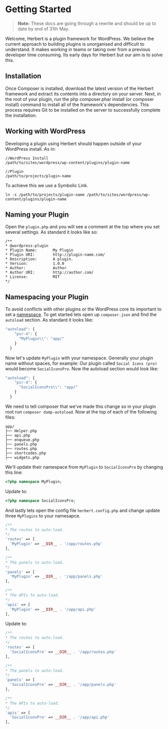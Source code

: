 # Getting Started

> **Note:**  These docs are going through a rewrite and should be up to date by end of 31th May.

Welcome, Herbert is a plugin framework for WordPress. We believe the current approach to building plugins is unorganised and difficult to understand. It makes working in teams or taking over from a previous developer time consuming. Its early days for Herbert but our aim is to solve this.


## Installation

Once Composer is installed, download the latest version of the Herbert framework and extract its contents into a directory on your server. Next, in the root of your plugin, run the php composer.phar install (or composer install) command to install all of the framework's dependencies. This process requires Git to be installed on the server to successfully complete the installation.

## Working with WordPress

Developing a plugin using Herbert should happen outside of your WordPress install. As in:

	//WordPress Install
	/path/to/sites/wordpress/wp-content/plugins/plugin-name

	//Plugin
	/path/to/projects/plugin-name

 To achieve this we use a Symbolic Link.

	ln -s /path/to/projects/plugin-name /path/to/sites/wordpress/wp-content/plugins/plugin-name

## Naming your Plugin

Open the `plugin.php` and you will see a comment at the top where you set several settings. As standard it looks like so:


	/**
	* @wordpress-plugin
	* Plugin Name:       My Plugin
	* Plugin URI:        http://plugin-name.com/
	* Description:       A plugin.
	* Version:           1.0.0
	* Author:            Author
	* Author URI:        http://author.com/
	* License:           MIT
	*/

## Namespacing your Plugin

To avoid conflicts with other plugins or the WordPress core its important to set a [namespace](http://php.net/manual/en/language.namespaces.php). To get started lets open up `composer.json` and find the `autoload` section. As standard it looks like:

``` javascript
"autoload": {
    "psr-4": {
      "MyPlugin\\": "app/"
    }
  }
```
Now let's update `MyPlugin` with your namespace. Generally your plugin name without spaces, for example: Our plugin called `Social Icons (pro)` would become `SocialIconsPro`. Now the autoload section would look like:

``` javascript
"autoload": {
    "psr-4": {
      "SocialIconsPro\\": "app/"
    }
  }
```
We need to tell composer that we've made this change so in your plugin root run `composer dump-autoload`. Now at the top of each of the following files:

```
app/
├── Helper.php
├── api.php
├── enqueue.php
├── panels.php
├── routes.php
├── shortcodes.php
├── widgets.php
```


We'll update their namespace from `MyPlugin` to `SocialIconsPro` by changing this line:

``` php
<?php namespace MyPlugin;
```
Update to:

``` php
<?php namespace SocialIconsPro;
```

And lastly lets open the config file `herbert.config.php` and change update three `MyPlugins` to your namesapce.

``` php
/**
* The routes to auto-load.
*/
'routes' => [
  'MyPlugin' => __DIR__ . '/app/routes.php'
],

/**
* The panels to auto-load.
*/
'panels' => [
  'MyPlugin' => __DIR__ . '/app/panels.php'
],

/**
* The APIs to auto-load.
*/
'apis' => [
  'MyPlugin' => __DIR__ . '/app/api.php'
],
```

Update to:

``` php
/**
* The routes to auto-load.
*/
'routes' => [
  'SocialIconsPro' => __DIR__ . '/app/routes.php'
],

/**
* The panels to auto-load.
*/
'panels' => [
  'SocialIconsPro' => __DIR__ . '/app/panels.php'
],

/**
* The APIs to auto-load.
*/
'apis' => [
  'SocialIconsPro' => __DIR__ . '/app/api.php'
],
```
